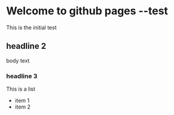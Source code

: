 # Welcome to github pages --test

This is the initial test

## headline 2

body text

### headline 3
This is a list
- item 1
- item 2
